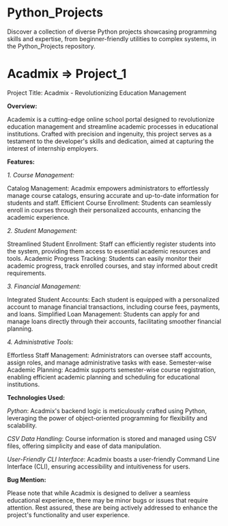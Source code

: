 # Python_Projects
Discover a collection of diverse Python projects showcasing programming skills and expertise, from beginner-friendly utilities to complex systems, in the Python_Projects repository.

# Acadmix => Project_1
Project Title: Acadmix - Revolutionizing Education Management

**Overview:**

Academix is a cutting-edge online school portal designed to revolutionize education management and streamline academic processes in educational institutions. Crafted with precision and ingenuity, this project serves as a testament to the developer's skills and dedication, aimed at capturing the interest of internship employers.

**Features:**

_1. Course Management:_

Catalog Management: Acadmix empowers administrators to effortlessly manage course catalogs, ensuring accurate and up-to-date information for students and staff.
Efficient Course Enrollment: Students can seamlessly enroll in courses through their personalized accounts, enhancing the academic experience.

_2. Student Management:_

Streamlined Student Enrollment: Staff can efficiently register students into the system, providing them access to essential academic resources and tools.
Academic Progress Tracking: Students can easily monitor their academic progress, track enrolled courses, and stay informed about credit requirements.

_3. Financial Management:_

Integrated Student Accounts: Each student is equipped with a personalized account to manage financial transactions, including course fees, payments, and loans.
Simplified Loan Management: Students can apply for and manage loans directly through their accounts, facilitating smoother financial planning.

_4. Administrative Tools:_

Effortless Staff Management: Administrators can oversee staff accounts, assign roles, and manage administrative tasks with ease.
Semester-wise Academic Planning: Acadmix supports semester-wise course registration, enabling efficient academic planning and scheduling for educational institutions.

**Technologies Used:**

_Python_: Acadmix's backend logic is meticulously crafted using Python, leveraging the power of object-oriented programming for flexibility and scalability.

_CSV Data Handling_: Course information is stored and managed using CSV files, offering simplicity and ease of data manipulation.

_User-Friendly CLI Interface_: Acadmix boasts a user-friendly Command Line Interface (CLI), ensuring accessibility and intuitiveness for users.

**Bug Mention:**

Please note that while Acadmix is designed to deliver a seamless educational experience, there may be minor bugs or issues that require attention. Rest assured, these are being actively addressed to enhance the project's functionality and user experience.
